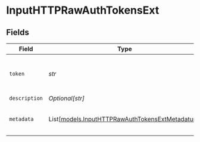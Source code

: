 # InputHTTPRawAuthTokensExt


## Fields

| Field                                                                                              | Type                                                                                               | Required                                                                                           | Description                                                                                        |
| -------------------------------------------------------------------------------------------------- | -------------------------------------------------------------------------------------------------- | -------------------------------------------------------------------------------------------------- | -------------------------------------------------------------------------------------------------- |
| `token`                                                                                            | *str*                                                                                              | :heavy_check_mark:                                                                                 | Shared secret to be provided by any client (Authorization: <token>)                                |
| `description`                                                                                      | *Optional[str]*                                                                                    | :heavy_minus_sign:                                                                                 | N/A                                                                                                |
| `metadata`                                                                                         | List[[models.InputHTTPRawAuthTokensExtMetadatum](../models/inputhttprawauthtokensextmetadatum.md)] | :heavy_minus_sign:                                                                                 | Fields to add to events referencing this token                                                     |